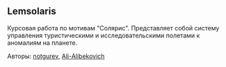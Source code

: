 ## Lemsolaris

Курсовая работа по мотивам "Солярис". Представляет собой систему управления туристическими и исследовательскими полетами
к аномалиям на планете.

Авторы: [notgurev](https://github.com/notgurev), [Ali-Alibekovich](https://github.com/Ali-Alibekovich)